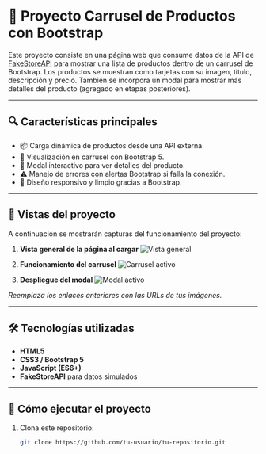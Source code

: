 # 🛒 Proyecto Carrusel de Productos con Bootstrap

Este proyecto consiste en una página web que consume datos de la API de [FakeStoreAPI](https://fakestoreapi.com/) para mostrar una lista de productos dentro de un carrusel de Bootstrap. Los productos se muestran como tarjetas con su imagen, título, descripción y precio. También se incorpora un modal para mostrar más detalles del producto (agregado en etapas posteriores).

---

## 🔍 Características principales

- 📦 Carga dinámica de productos desde una API externa.
- 🎠 Visualización en carrusel con Bootstrap 5.
- 💬 Modal interactivo para ver detalles del producto.
- ⚠️ Manejo de errores con alertas Bootstrap si falla la conexión.
- 📱 Diseño responsivo y limpio gracias a Bootstrap.

---

## 📸 Vistas del proyecto

A continuación se mostrarán capturas del funcionamiento del proyecto:

1. **Vista general de la página al cargar**
   ![Vista general](https://raw.githubusercontent.com/MrHEmilio/lista-de-productos/refs/heads/main/imágenes/landing-page.png)

2. **Funcionamiento del carrusel**
   ![Carrusel activo](https://raw.githubusercontent.com/MrHEmilio/lista-de-productos/refs/heads/main/imágenes/carrusel.png)

3. **Despliegue del modal**
   ![Modal activo](https://raw.githubusercontent.com/MrHEmilio/lista-de-productos/refs/heads/main/imágenes/modal.png)

_Reemplaza los enlaces anteriores con las URLs de tus imágenes._

---

## 🛠️ Tecnologías utilizadas

- **HTML5**
- **CSS3 / Bootstrap 5**
- **JavaScript (ES6+)**
- **FakeStoreAPI** para datos simulados

---

## 🚀 Cómo ejecutar el proyecto

1. Clona este repositorio:
   ```bash
   git clone https://github.com/tu-usuario/tu-repositorio.git
